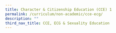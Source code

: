 ```yaml
---
title: Character & Citizenship Education (CCE) 1
permalink: /curriculum/non-academic/cce-ecg/
description: ""
third_nav_title: CCE, ECG & Sexuality Education
---
```





